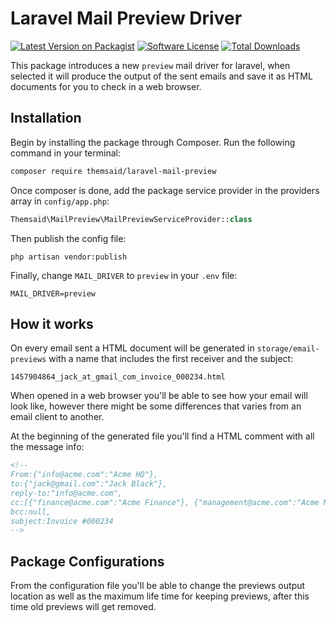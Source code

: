 # Laravel Mail Preview Driver

[![Latest Version on Packagist](https://img.shields.io/packagist/v/themsaid/laravel-mail-preview.svg?style=flat-square)](https://packagist.org/packages/themsaid/laravel-mail-preview)
[![Software License](https://img.shields.io/badge/license-MIT-brightgreen.svg?style=flat-square)](LICENSE.md)
[![Total Downloads](https://img.shields.io/packagist/dt/themsaid/laravel-mail-preview.svg?style=flat-square)](https://packagist.org/packages/themsaid/laravel-mail-preview)

This package introduces a new `preview` mail driver for laravel, when selected it will produce the output of the
sent emails and save it as HTML documents for you to check in a web browser.

## Installation

Begin by installing the package through Composer. Run the following command in your terminal:

```bash
composer require themsaid/laravel-mail-preview
```

Once composer is done, add the package service provider in the providers array in `config/app.php`:

```php
Themsaid\MailPreview\MailPreviewServiceProvider::class
```

Then publish the config file:

```
php artisan vendor:publish
```

Finally, change `MAIL_DRIVER` to `preview` in your `.env` file:

```
MAIL_DRIVER=preview
```

## How it works

On every email sent a HTML document will be generated in `storage/email-previews` with a name that includes the first receiver and the subject:

```
1457904864_jack_at_gmail_com_invoice_000234.html
```

When opened in a web browser you'll be able to see how your email will look like, however there might be some differences that varies from
an email client to another.

At the beginning of the generated file you'll find a HTML comment with all the message info:

```html
<!--
From:{"info@acme.com":"Acme HQ"},
to:{"jack@gmail.com":"Jack Black"},
reply-to:"info@acme.com",
cc:[{"finance@acme.com":"Acme Finance"}, {"management@acme.com":"Acme Management"}],
bcc:null,
subject:Invoice #000234
-->
```

## Package Configurations
From the configuration file you'll be able to change the previews output location as well as the maximum life time for
keeping previews, after this time old previews will get removed.
